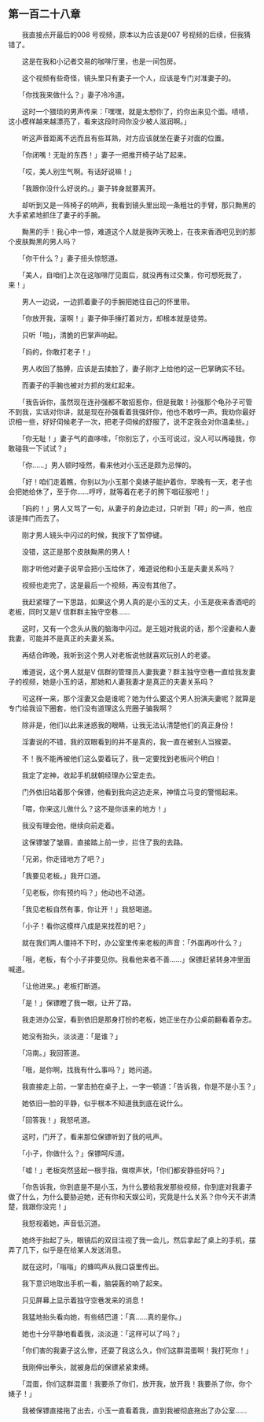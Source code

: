 ## 第一百二十八章

　　我直接点开最后的008 号视频，原本以为应该是007 号视频的后续，但我猜错了。

　　这是在我和小记者交易的咖啡厅里，也是一间包房。

　　这个视频有些奇怪，镜头里只有妻子一个人，应该是专门对准妻子的。

　　「你找我来做什么？」妻子冷冷道。

　　这时一个猥琐的男声传来：「嘿嘿，就是太想你了，约你出来见个面。啧啧，这小模样越来越漂亮了，看来这段时间你没少被人滋润啊。」

　　听这声音距离不远而且有些耳熟，对方应该就坐在妻子对面的位置。

　　「你闭嘴！无耻的东西！」妻子一把推开椅子站了起来。

　　「哎，美人别生气啊。有话好说嘛！」

　　「我跟你没什么好说的。」妻子转身就要离开。

　　却听到又是一阵椅子的响声，我看到镜头里出现一条粗壮的手臂，那只黝黑的大手紧紧地抓住了妻子的手腕。

　　黝黑的手！我心中一惊，难道这个人就是我昨天晚上，在夜来香酒吧见到的那个皮肤黝黑的男人吗？

　　「你干什么？」妻子扭头惊怒道。

　　「美人，自咱们上次在这咖啡厅见面后，就没再有过交集，你可想死我了，来！」

　　男人一边说，一边抓着妻子的手腕把她往自己的怀里带。

　　「你放开我，滚啊！」妻子伸手捶打着对方，却根本就是徒劳。

　　只听「啪」，清脆的巴掌声响起。

　　「妈的，你敢打老子！」

　　男人收回了胳膊，应该是去揉脸了，妻子刚才上给他的这一巴掌确实不轻。

　　而妻子的手腕也被对方抓的发红起来。

　　「我告诉你，虽然现在连孙强都不敢招惹你，但是我敢！孙强那个龟孙子可管不到我，实话对你讲，就是现在孙强看着我强奸你，他也不敢哼一声。我劝你最好识相一些，好好伺候老子一次，把老子伺候的舒服了，说不定我会对你温柔些。」

　　「你无耻！」妻子气的直哆嗦，「你别忘了，小玉可说过，没人可以再碰我，你敢碰我一下试试？」

　　「你……」男人顿时哑然，看来他对小玉还是颇为忌惮的。

　　「好！咱们走着瞧，你别以为小玉那个臭婊子能护着你，早晚有一天，老子也会把她给休了，至于你……哼哼，就等着在老子的胯下唱征服吧！」

　　「妈的！」男人又骂了一句，从妻子的身边走过，只听到「砰」的一声，他应该是摔门而去了。

　　刚才男人镜头中闪过的时候，我按下了暂停键。

　　没错，这正是那个皮肤黝黑的男人！

　　刚才听他对妻子说早会把小玉给休了，难道说他和小玉是夫妻关系吗？

　　视频也走完了，这是最后一个视频，再没有其他了。

　　我赶紧理了一下思路，如果这个男人真的是小玉的丈夫，小玉是夜来香酒吧的老板，同时又是V 信群群主独守空巷……

　　这时，又有一个念头从我的脑海中闪过。是王姐对我说的话，那个淫妻和人妻我妻，可能并不是真正的夫妻关系。

　　再结合昨晚，我听到这个男人对老板说他就喜欢玩别人的老婆。

　　难道说，这个男人就是V 信群的管理员人妻我妻？群主独守空巷一直给我发妻子的视频，她是小玉的话，那她和人妻我妻才是真正的夫妻关系吗？

　　可这样一来，那个淫妻又会是谁呢？她为什么要这个男人扮演夫妻呢？就算是专门给我设下圈套，他们没有道理这么兜圈子骗我啊？

　　除非是，他们以此来迷惑我的眼睛，让我无法认清楚他们的真正身份！

　　淫妻说的不错，我的双眼看到的并不是真的，我一直在被别人当猴耍。

　　不！我不能再被他们这么耍着玩了，我一定要找到老板问个明白！

　　我定了定神，收起手机就朝经理办公室走去。

　　门外依旧站着那个保镖，他看到我向这边走来，神情立马变的警惕起来。

　　「喂，你来这儿做什么？这不是你该来的地方！」

　　我没有理会他，继续向前走着。

　　这保镖皱了皱眉，直接踏上前一步，拦住了我的去路。

　　「兄弟，你走错地方了吧？」

　　「我要见老板。」我开口道。

　　「见老板，你有预约吗？」他动也不动道。

　　「我见老板自然有事，你让开！」我怒喝道。

　　「小子！看你这模样八成是来找茬的吧？」

　　就在我们两人僵持不下时，办公室里传来老板的声音：「外面再吵什么？」

　　「哦，老板，有个小子非要见你。我看他来者不善……」保镖赶紧转身冲里面喊道。

　　「让他进来。」老板打断道。

　　「是！」保镖瞪了我一眼，让开了路。

　　我走进办公室，看到依旧是那身打扮的老板，她正坐在办公桌前翻看着杂志。

　　她没有抬头，淡淡道：「是谁？」

　　「冯南。」我回答道。

　　「哦，是你啊，找我有什么事吗？」她问道。

　　我直接走上前，一掌击拍在桌子上，一字一顿道：「告诉我，你是不是小玉？」

　　她依旧一脸的平静，似乎根本不知道我到底在说什么。

　　「回答我！」我怒吼道。

　　这时，门开了，看来那位保镖听到了我的吼声。

　　「小子，你做什么？」保镖呵斥道。

　　「嘘！」老板突然竖起一根手指，做噤声状，「你们都安静些好吗？」

　　「你告诉我，你到底是不是小玉，为什么要给我发那些视频，你到底对我妻子做了什么，为什么要胁迫她，还有你和天娱公司，究竟是什么关系？你今天不讲清楚，我跟你没完！」

　　我怒视着她，声音低沉道。

　　她终于抬起了头，眼镜后的双目注视了我一会儿，然后拿起了桌上的手机，摆弄了几下，似乎是在给某人发送消息。

　　就在这时，「嗡嗡」的蜂鸣声从我口袋里传出。

　　我下意识地取出手机一看，脑袋轰的响了起来。

　　只见屏幕上显示着独守空巷发来的消息！

　　我猛地抬头看向她，有些结巴道：「真……真的是你。」

　　她也十分平静地看着我，淡淡道：「这样可以了吗？」

　　「你们害的我妻子这么惨，还耍了我这么久，你们这群混蛋啊！我打死你！」

　　我刚伸出拳头，就被身后的保镖紧紧束缚。

　　「混蛋，你们这群混蛋！我要杀了你们，放开我，放开我！我要杀了你，你个婊子！」

　　我被保镖直接拖了出去，小玉一直看着我，直到我被彻底拖出了办公室……

